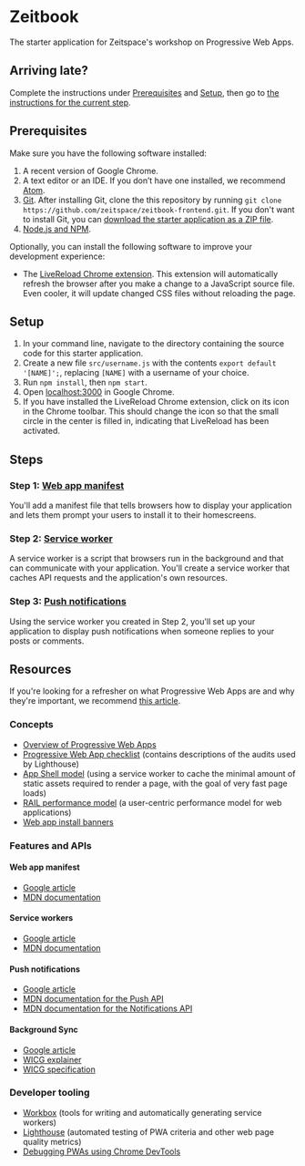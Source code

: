 # Zeitbook

The starter application for Zeitspace's workshop on Progressive Web Apps.

## Arriving late?

Complete the instructions under [Prerequisites](#prerequisites) and [Setup](#setup), then go to [the instructions for the current step](#steps).

## Prerequisites

Make sure you have the following software installed:

1. A recent version of Google Chrome.
1. A text editor or an IDE. If you don’t have one installed, we recommend [Atom](https://atom.io).
1. [Git](https://git-scm.com). After installing Git, clone the this repository by running `git clone https://github.com/zeitspace/zeitbook-frontend.git`. If you don't want to install Git, you can [download the starter application as a ZIP file](https://github.com/zeitspace/zeitbook-frontend/archive/master.zip).
1. [Node.js and NPM](https://nodejs.org/en/download/).

Optionally, you can install the following software to improve your development experience:

- The [LiveReload Chrome extension](https://chrome.google.com/webstore/detail/livereload/jnihajbhpnppcggbcgedagnkighmdlei?hl=en). This extension will automatically refresh the browser after you make a change to a JavaScript source file. Even cooler, it will update changed CSS files without reloading the page.

## Setup

1. In your command line, navigate to the directory containing the source code for this starter application.
1. Create a new file `src/username.js` with the contents `export default '[NAME]';`, replacing `[NAME]` with a username of your choice.
1. Run `npm install`, then `npm start`.
1. Open [localhost:3000](localhost:3000) in Google Chrome.
1. If you have installed the LiveReload Chrome extension, click on its icon in the Chrome toolbar. This should change the icon so that the small circle in the center is filled in, indicating that LiveReload has been activated.

## Steps

### Step 1: [Web app manifest](./steps/01-web-app-manifest.md)

You'll add a manifest file that tells browsers how to display your application and lets them prompt your users to install it to their homescreens.

### Step 2: [Service worker](./steps/02-service-worker.md)

A service worker is a script that browsers run in the background and that can communicate with your application. You'll create a service worker that caches API requests and the application's own resources.

### Step 3: [Push notifications](./steps/03-push-notifications.md)

Using the service worker you created in Step 2, you'll set up your application to display push notifications when someone replies to your posts or comments.

## Resources

If you're looking for a refresher on what Progressive Web Apps are and why they're important, we recommend [this article](https://blog.ionic.io/what-is-a-progressive-web-app/).

### Concepts

- [Overview of Progressive Web Apps](https://developers.google.com/web/progressive-web-apps/)
- [Progressive Web App checklist](https://developers.google.com/web/progressive-web-apps/checklist) (contains descriptions of the audits used by Lighthouse)
- [App Shell model](https://developers.google.com/web/fundamentals/architecture/app-shell) (using a service worker to cache the minimal amount of static assets required to render a page, with the goal of very fast page loads)
- [RAIL performance model](https://developers.google.com/web/fundamentals/performance/rail) (a user-centric performance model for web applications)
- [Web app install banners](https://developers.google.com/web/fundamentals/app-install-banners/)

### Features and APIs

#### Web app manifest

- [Google article](https://developers.google.com/web/fundamentals/web-app-manifest/)
- [MDN documentation](https://developer.mozilla.org/en-US/docs/Web/Manifest)

#### Service workers

- [Google article](https://developers.google.com/web/fundamentals/primers/service-workers/)
- [MDN documentation](https://developer.mozilla.org/en-US/docs/Web/API/Service_Worker_API)

#### Push notifications

- [Google article](https://developers.google.com/web/fundamentals/push-notifications/)
- [MDN documentation for the Push API](https://developer.mozilla.org/en-US/docs/Web/API/Push_API)
- [MDN documentation for the Notifications API](https://developer.mozilla.org/en-US/docs/Web/API/Notifications_API)

#### Background Sync

- [Google article](https://developers.google.com/web/updates/2015/12/background-sync)
- [WICG explainer](https://github.com/WICG/BackgroundSync/blob/master/explainer.md)
- [WICG specification](https://wicg.github.io/BackgroundSync/spec/)

### Developer tooling

- [Workbox](https://developers.google.com/web/tools/workbox/) (tools for writing and automatically generating service workers)
- [Lighthouse](https://developers.google.com/web/tools/lighthouse/) (automated testing of PWA criteria and other web page quality metrics)
- [Debugging PWAs using Chrome DevTools](https://developers.google.com/web/tools/chrome-devtools/progressive-web-apps)
